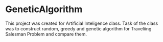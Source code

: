# GeneticAlgorithm

This project was created for Artificial Inteligence class. Task of the class was to construct random, greedy and genetic algorithm for Traveliing Salesman Problem and compare them.
